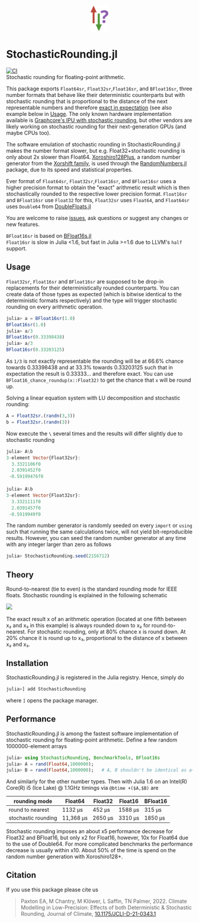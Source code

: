 <p align="center">
<img width="10%" src="figs/logo.png">
</p>

# StochasticRounding.jl
[![CI](https://github.com/milankl/StochasticRounding.jl/actions/workflows/CI.yml/badge.svg)](https://github.com/milankl/StochasticRounding.jl/actions/workflows/CI.yml)   
Stochastic rounding for floating-point arithmetic.

This package exports `Float64sr`, `Float32sr`,`Float16sr`, and `BFloat16sr`, three number formats that behave
like their deterministic counterparts but with stochastic rounding that is proportional to the
distance of the next representable numbers and therefore
[exact in expectation](https://en.wikipedia.org/wiki/Rounding#Stochastic_rounding)
(see also example below in [Usage](https://github.com/milankl/StochasticRounding.jl#usage).
The only known hardware implementation available is
[Graphcore's IPU with stochastic rounding](https://www.graphcore.ai/products/ipu),
but other vendors are likely working on stochastic rounding for their next-generation
GPUs (and maybe CPUs too).

The software emulation of stochastic rounding in StochasticRounding.jl makes the number format
slower, but e.g. Float32+stochastic rounding is only about 2x slower than Float64. 
[Xoroshiro128Plus](https://sunoru.github.io/RandomNumbers.jl/stable/man/xorshifts/#Xorshift-Family-1), 
a random number generator from the [Xorshift family](https://en.wikipedia.org/wiki/Xorshift), is used through the 
[RandomNumbers.jl](https://github.com/sunoru/RandomNumbers.jl) package, due to its speed and statistical properties.

Ever format of `Float64sr`, `Float32sr`,`Float16sr`, and `BFloat16sr` uses a higher precision format
to obtain the "exact" arithmetic result which is then stochastically rounded to the respective
lower precision format. `Float16sr` and `BFloat16sr` use `Float32` for this,
`Float32sr` uses `Float64`, and `Float64sr` uses `Double64` from
[DoubleFloats.jl](https://github.com/JuliaMath/DoubleFloats.jl)

You are welcome to raise [issues](https://github.com/milankl/StochasticRounding.jl/issues),
ask questions or suggest any changes or new features.

`BFloat16sr` is based on [BFloat16s.jl](https://github.com/JuliaMath/BFloat16s.jl)   
`Float16sr` is slow in Julia <1.6, but fast in Julia >=1.6 due to LLVM's `half` support.

## Usage

`Float32sr`, `Float16sr` and `BFloat16sr` are supposed to be drop-in replacements for their
deterministically rounded counterparts. You can create data of those types as expected
(which is bitwise identical to the deterministic formats respectively) and the type
will trigger stochastic rounding on every arithmetic operation.

```julia
julia> a = BFloat16sr(1.0)
BFloat16sr(1.0)
julia> a/3
BFloat16sr(0.33398438)
julia> a/3
BFloat16sr(0.33203125)
```
As `1/3` is not exactly representable the rounding will be at 66.6% chance towards 0.33398438 
and at 33.3% towards 0.33203125 such that in expectation the result is 0.33333... and therefore exact. 
You can use `BFloat16_chance_roundup(x::Float32)` to get the chance that `x` will be round up.

Solving a linear equation system with LU decomposition and stochastic rounding:
```julia
A = Float32sr.(randn(3,3))
b = Float32sr.(randn(3))
```
Now execute the `\` several times and the results will differ slightly due to stochastic rounding
```julia
julia> A\b
3-element Vector{Float32sr}:
  3.3321106f0
  2.0391452f0
 -0.59199476f0

julia> A\b
3-element Vector{Float32sr}:
  3.3321111f0
  2.0391457f0
 -0.5919949f0
```
The random number generator is randomly seeded on every `import` or `using` such that running
the same calculations twice, will not yield bit-reproducible results. However, you can seed
the random number generator at any time with any integer larger than zero as follows

```julia
julia> StochasticRounding.seed(2156712)
```

## Theory

Round-to-nearest (tie to even) is the standard rounding mode for IEEE floats.
Stochastic rounding is explained in the following schematic

<img src="figs/schematic.png">

The exact result x of an arithmetic operation (located at one fifth between x₂ and x₃ in this example)
is always rounded down to x₂ for round-to-nearest.
For stochastic rounding, only at 80% chance x is round down.
At 20% chance it is round up to x₃, proportional to the distance of x between x₂ and x₃.

## Installation
StochasticRounding.jl is registered in the Julia registry. Hence, simply do
```julia
julia>] add StochasticRounding
```
where `]` opens the package manager.

## Performance

StochasticRounding.jl is among the fastest software implementation of stochastic rounding for floating-point arithmetic.
Define a few random 1000000-element arrays
```julia
julia> using StochasticRounding, BenchmarkTools, BFloat16s
julia> A = rand(Float64,1000000);
julia> B = rand(Float64,1000000);   # A, B shouldn't be identical as a+a=2a is not round
```
And similarly for the other number types. Then with Julia 1.6 on an Intel(R) Core(R) i5 (Ice Lake) @ 1.1GHz timings via
`@btime +($A,$B)` are

| rounding mode         | Float64    | Float32    | Float16   | BFloat16    |
| --------------------- | ---------- | ---------- | --------- | ----------- |
| round to nearest      | 1132 μs    |  452 μs    | 1588 μs   |  315 μs     |
| stochastic rounding   | 11,368 μs  | 2650 μs    | 3310 μs   | 1850 μs     |

Stochastic rounding imposes an about x5 performance decrease for Float32 and BFloat16, but only x2 for Float16,
however, 10x for Float64 due to the use of Double64.
For more complicated benchmarks the performance decrease is usually within x10.
About 50% of the time is spend on the random number generation with Xoroshiro128+.

## Citation

If you use this package please cite us

> Paxton EA, M Chantry, M Klöwer, L Saffin, TN Palmer, 2022. Climate Modelling in Low-Precision: Effects of both Deterministic & Stochastic Rounding, Journal of Climate, [10.1175/JCLI-D-21-0343.1](https://doi.org/10.1175/JCLI-D-21-0343.1)
